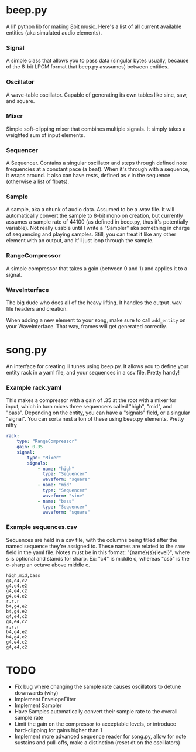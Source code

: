 # beep.py
A lil' python lib for making 8bit music. Here's a list of all current available entities (aka simulated audio elements).

### Signal
A simple class that allows you to pass data (singular bytes usually, because of the 8-bit LPCM format that beep.py asssumes) between entities.

### Oscillator
A wave-table oscillator. Capable of generating its own tables like sine, saw, and square.

### Mixer
Simple soft-clipping mixer that combines multiple signals. It simply takes a weighted sum of input elements.

### Sequencer
A Sequencer. Contains a singular oscillator and steps through defined note frequencies at a constant pace (a beat). When it's through with a sequence, it wraps around. It also can have rests, defined as `r` in the sequence (otherwise a list of floats).

### Sample
A sample, aka a chunk of audio data. Assumed to be a .wav file. It will automatically convert the sample to 8-bit mono on creation, but currently assumes a sample rate of 44100 (as defined in beep.py, thus it's potentially variable). Not really usable until I write a "Sampler" aka something in charge of sequencing and playing samples.
Still, you can treat it like any other element with an output, and it'll just loop through the sample.

### RangeCompressor
A simple compressor that takes a gain (between 0 and 1) and applies it to a signal.

### WaveInterface
The big dude who does all of the heavy lifting. It handles the output .wav file headers and creation.

When adding a new element to your song, make sure to call `add_entity` on your WaveInterface. That way, frames will get generated correctly.



# song.py
An interface for creating lil tunes using beep.py.
It allows you to define your entity rack in a yaml file, and your sequences in a csv file.
Pretty handy!

### Example rack.yaml
This makes a compressor with a gain of .35 at the root with a mixer for input, which in turn mixes three sequencers called "high", "mid", and "bass". Depending on the entity, you can have a "signals" field, or a singular "signal".
You can sorta nest a ton of these using beep.py elements. Pretty nifty

```yaml
rack:
    type: "RangeCompressor"
    gain: 0.35
    signal:
        type: "Mixer"
        signals:
            - name: "high"
              type: "Sequencer"
              waveform: "square"
            - name: "mid"
              type: "Sequencer"
              waveform: "sine"
            - name: "bass"
              type: "Sequencer"
              waveform: "square"

```

### Example sequences.csv
Sequences are held in a csv file, with the columns being titled after the named sequence they're assigned to. These names are related to the `name` field in the yaml file.
Notes must be in this format: "{name}{s}{level}", where s is optional and stands for sharp. Ex: "c4" is middle c, whereas "cs5" is the c-sharp an octave above middle c.

```csv
high,mid,bass
g4,e4,c2
g4,e4,e2
g4,e4,c2
g4,e4,e2
r,r,r
b4,g4,e2
b4,g4,e2
g4,e4,c2
g4,e4,c2
r,r,r
b4,g4,e2
b4,g4,e2
g4,e4,c2
g4,e4,c2
```

# TODO
* Fix bug where changing the sample rate causes oscillators to detune downwards (why)
* Implement EnvelopeFilter
* Implement Sampler
* Have Samples automatically convert their sample rate to the overall sample rate
* Limit the gain on the compressor to acceptable levels, or introduce hard-clipping for gains higher than 1
* Implement more advanced sequence reader for song.py, allow for note sustains and pull-offs, make a distinction (reset dt on the oscillators)
